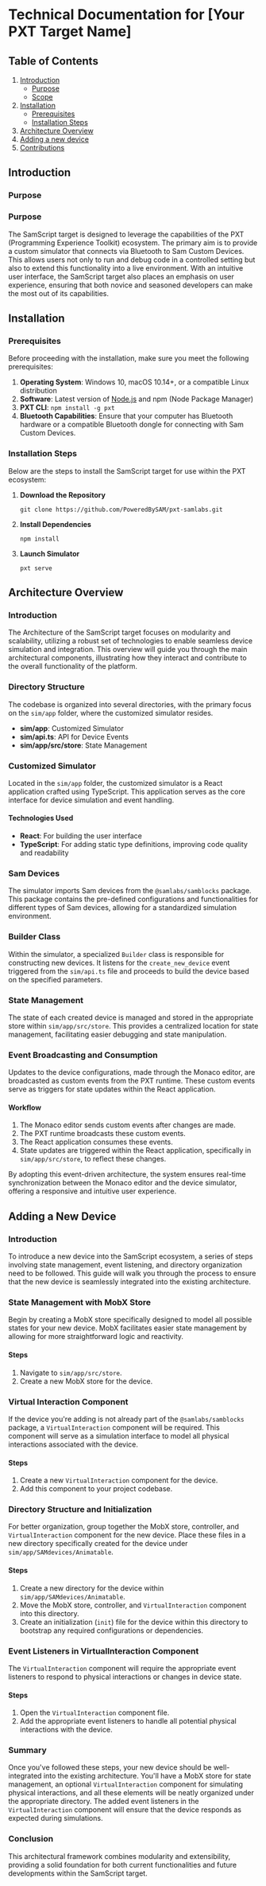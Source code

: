 # Technical Documentation for [Your PXT Target Name]

## Table of Contents

1. [Introduction](#introduction)
   - [Purpose](#purpose)
   - [Scope](#scope)
2. [Installation](#installation)
   - [Prerequisites](#prerequisites)
   - [Installation Steps](#installation-steps)
3. [Architecture Overview](#architecture-overview)
4. [Adding a new device](#license)
5. [Contributions](#contributions)

## Introduction

### Purpose

### Purpose

The SamScript target is designed to leverage the capabilities of the PXT (Programming Experience Toolkit) ecosystem. The primary aim is to provide a custom simulator that connects via Bluetooth to Sam Custom Devices. This allows users not only to run and debug code in a controlled setting but also to extend this functionality into a live environment.
With an intuitive user interface, the SamScript target also places an emphasis on user experience, ensuring that both novice and seasoned developers can make the most out of its capabilities.

## Installation

### Prerequisites

Before proceeding with the installation, make sure you meet the following prerequisites:

1. **Operating System**: Windows 10, macOS 10.14+, or a compatible Linux distribution
2. **Software**: Latest version of [Node.js](https://nodejs.org/) and npm (Node Package Manager)
3. **PXT CLI**: ```npm install -g pxt```
4. **Bluetooth Capabilities**: Ensure that your computer has Bluetooth hardware or a compatible Bluetooth dongle for connecting with Sam Custom Devices.
  
### Installation Steps

Below are the steps to install the SamScript target for use within the PXT ecosystem:

1. **Download the Repository**
    ```
    git clone https://github.com/PoweredBySAM/pxt-samlabs.git
    ```

2. **Install Dependencies**
    ```
    npm install
    ```

3. **Launch Simulator**
    ```
    pxt serve
    ```

## Architecture Overview

### Introduction

The Architecture of the SamScript target focuses on modularity and scalability, utilizing a robust set of technologies to enable seamless device simulation and integration. This overview will guide you through the main architectural components, illustrating how they interact and contribute to the overall functionality of the platform.

### Directory Structure

The codebase is organized into several directories, with the primary focus on the `sim/app` folder, where the customized simulator resides.

- **sim/app**: Customized Simulator
- **sim/api.ts**: API for Device Events
- **sim/app/src/store**: State Management

### Customized Simulator

Located in the `sim/app` folder, the customized simulator is a React application crafted using TypeScript. This application serves as the core interface for device simulation and event handling.

#### Technologies Used
- **React**: For building the user interface
- **TypeScript**: For adding static type definitions, improving code quality and readability

### Sam Devices

The simulator imports Sam devices from the `@samlabs/samblocks` package. This package contains the pre-defined configurations and functionalities for different types of Sam devices, allowing for a standardized simulation environment.

### Builder Class

Within the simulator, a specialized `Builder` class is responsible for constructing new devices. It listens for the `create_new_device` event triggered from the `sim/api.ts` file and proceeds to build the device based on the specified parameters.

### State Management

The state of each created device is managed and stored in the appropriate store within `sim/app/src/store`. This provides a centralized location for state management, facilitating easier debugging and state manipulation.

### Event Broadcasting and Consumption

Updates to the device configurations, made through the Monaco editor, are broadcasted as custom events from the PXT runtime. These custom events serve as triggers for state updates within the React application.

#### Workflow

1. The Monaco editor sends custom events after changes are made.
2. The PXT runtime broadcasts these custom events.
3. The React application consumes these events.
4. State updates are triggered within the React application, specifically in `sim/app/src/store`, to reflect these changes.

By adopting this event-driven architecture, the system ensures real-time synchronization between the Monaco editor and the device simulator, offering a responsive and intuitive user experience.

## Adding a New Device

### Introduction

To introduce a new device into the SamScript ecosystem, a series of steps involving state management, event listening, and directory organization need to be followed. This guide will walk you through the process to ensure that the new device is seamlessly integrated into the existing architecture.

### State Management with MobX Store

Begin by creating a MobX store specifically designed to model all possible states for your new device. MobX facilitates easier state management by allowing for more straightforward logic and reactivity. 

#### Steps
1. Navigate to `sim/app/src/store`.
2. Create a new MobX store for the device.

### Virtual Interaction Component

If the device you're adding is not already part of the `@samlabs/samblocks` package, a `VirtualInteraction` component will be required. This component will serve as a simulation interface to model all physical interactions associated with the device.

#### Steps
1. Create a new `VirtualInteraction` component for the device.
2. Add this component to your project codebase.

### Directory Structure and Initialization

For better organization, group together the MobX store, controller, and `VirtualInteraction` component for the new device. Place these files in a new directory specifically created for the device under `sim/app/SAMdevices/Animatable`.

#### Steps
1. Create a new directory for the device within `sim/app/SAMdevices/Animatable`.
2. Move the MobX store, controller, and `VirtualInteraction` component into this directory.
3. Create an initialization (`init`) file for the device within this directory to bootstrap any required configurations or dependencies.

### Event Listeners in VirtualInteraction Component

The `VirtualInteraction` component will require the appropriate event listeners to respond to physical interactions or changes in device state.

#### Steps
1. Open the `VirtualInteraction` component file.
2. Add the appropriate event listeners to handle all potential physical interactions with the device.

### Summary

Once you've followed these steps, your new device should be well-integrated into the existing architecture. You'll have a MobX store for state management, an optional `VirtualInteraction` component for simulating physical interactions, and all these elements will be neatly organized under the appropriate directory. The added event listeners in the `VirtualInteraction` component will ensure that the device responds as expected during simulations.



### Conclusion

This architectural framework combines modularity and extensibility, providing a solid foundation for both current functionalities and future developments within the SamScript target.

